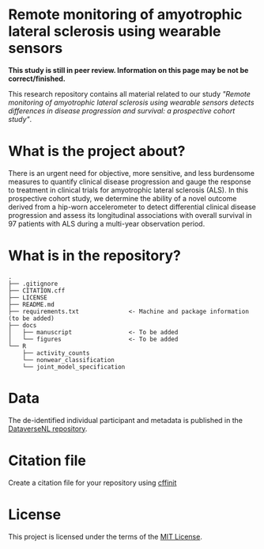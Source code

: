 # Remote monitoring of amyotrophic lateral sclerosis using wearable sensors

**This study is still in peer review. Information on this page may be not be correct/finished.**

This research repository contains all material related to our study *"Remote monitoring of amyotrophic lateral sclerosis using wearable sensors detects differences in disease progression and survival: a prospective cohort study"*.

# What is the project about?
There is an urgent need for objective, more sensitive, and less burdensome measures to quantify clinical disease progression and gauge the response to treatment in clinical trials for amyotrophic lateral sclerosis (ALS). In this prospective cohort study, we determine the ability of a novel outcome derived from a hip-worn accelerometer to detect differential clinical disease progression and assess its longitudinal associations with overall survival in 97 patients with ALS during a multi-year observation period. 

# What is in the repository?

```
.
├── .gitignore
├── CITATION.cff
├── LICENSE
├── README.md
├── requirements.txt              <- Machine and package information (to be added)
├── docs               
│   ├── manuscript                <- To be added     
│   └── figures                   <- To be added
└── R                 
    ├── activity_counts       
    └── nonwear_classification
    └── joint_model_specification
```

# Data
The de-identified individual participant and metadata is published in the [DataverseNL repository](https://dataverse.nl/dataset.xhtml?persistentId=doi:10.34894/QPFHWV). 

# Citation file
Create a citation file for your repository using [cffinit](https://citation-file-format.github.io/cff-initializer-javascript/#/)

# License
This project is licensed under the terms of the [MIT License](/LICENSE).
